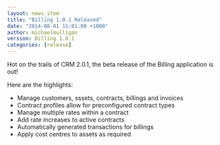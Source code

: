```yaml
---
layout: news_item
title: "Billing 1.0.1 Released"
date: "2014-08-01 11:01:00 +1000"
author: michaelmulligan
version: Billing 1.0.1
categories: [release]
---
```


Hot on the trails of CRM 2.0.1, the beta release of the Billing application is out!

Here are the highlights:

* Manage customers, sssets, contracts, billings and invoices  
* Contract profiles allow for preconfigured contract types  
* Manage multiple rates within a contract  
* Add rate increases to active contracts  
* Automatically generated transactions for billings  
* Apply cost centres to assets as required

